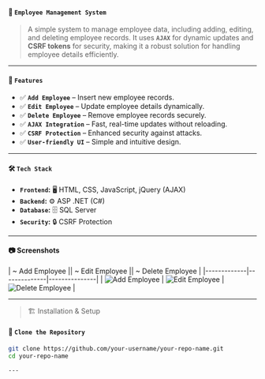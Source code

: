 #### 🏢 `Employee Management System`

> A simple system to manage employee data, including adding, editing, and deleting employee records. It uses **`AJAX`** for dynamic updates and **CSRF tokens** for security, making it a robust solution for handling employee details efficiently.

---
#### 🚀 `Features`

- ✅ **`Add Employee`** – Insert new employee records.  
- ✅ **`Edit Employee`** – Update employee details dynamically.  
- ✅ **`Delete Employee`** – Remove employee records securely.
- ✅ **`AJAX Integration`** – Fast, real-time updates without reloading. 
- ✅ **`CSRF Protection`** – Enhanced security against attacks.
- ✅ **`User-friendly UI`** – Simple and intuitive design.

---

#### 🛠️ `Tech Stack`

- **`Frontend`:** 🖥️ HTML, CSS, JavaScript, jQuery (AJAX)  
- **`Backend`:** ⚙️ ASP .NET (C#)  
- **`Database`:** 🗄️ SQL Server  
- **`Security`:** 🔒 CSRF Protection  

---

#### 📷 Screenshots

| ~ Add Employee || ~ Edit Employee || ~ Delete Employee |
|-------------|--------------|---------------|
| ![Add Employee](assets/add_employee.png) | ![Edit Employee](assets/edit_employee.png) | ![Delete Employee](assets/delete_employee.png) |

---

> 🏗️ Installation & Setup

#### 🔹 `Clone the Repository`
```sh
git clone https://github.com/your-username/your-repo-name.git
cd your-repo-name

--- 
